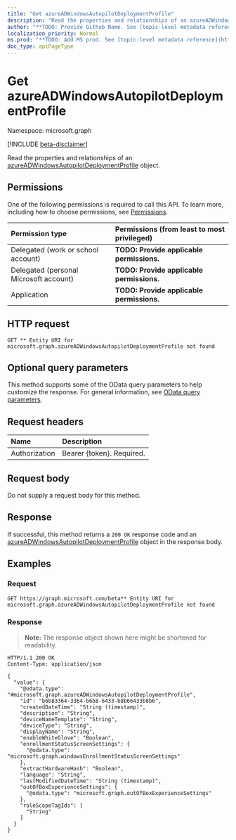 ```yaml
---
title: "Get azureADWindowsAutopilotDeploymentProfile"
description: "Read the properties and relationships of an azureADWindowsAutopilotDeploymentProfile object."
author: "**TODO: Provide Github Name. See [topic-level metadata reference](https://msgo.azurewebsites.net/add/document/guidelines/metadata.html#topic-level-metadata)**"
localization_priority: Normal
ms.prod: "**TODO: Add MS prod. See [topic-level metadata reference](https://msgo.azurewebsites.net/add/document/guidelines/metadata.html#topic-level-metadata)**"
doc_type: apiPageType
---
```


# Get azureADWindowsAutopilotDeploymentProfile
Namespace: microsoft.graph

[!INCLUDE [beta-disclaimer](../../includes/beta-disclaimer.md)]

Read the properties and relationships of an [azureADWindowsAutopilotDeploymentProfile](../resources/azureadwindowsautopilotdeploymentprofile.md) object.

## Permissions
One of the following permissions is required to call this API. To learn more, including how to choose permissions, see [Permissions](/graph/permissions-reference).

|Permission type|Permissions (from least to most privileged)|
|:---|:---|
|Delegated (work or school account)|**TODO: Provide applicable permissions.**|
|Delegated (personal Microsoft account)|**TODO: Provide applicable permissions.**|
|Application|**TODO: Provide applicable permissions.**|

## HTTP request

<!-- {
  "blockType": "ignored"
}
-->
``` http
GET ** Entity URI for microsoft.graph.azureADWindowsAutopilotDeploymentProfile not found
```

## Optional query parameters
This method supports some of the OData query parameters to help customize the response. For general information, see [OData query parameters](/graph/query-parameters).

## Request headers
|Name|Description|
|:---|:---|
|Authorization|Bearer {token}. Required.|

## Request body
Do not supply a request body for this method.

## Response

If successful, this method returns a `200 OK` response code and an [azureADWindowsAutopilotDeploymentProfile](../resources/azureadwindowsautopilotdeploymentprofile.md) object in the response body.

## Examples

### Request
<!-- {
  "blockType": "request",
  "name": "get_azureadwindowsautopilotdeploymentprofile"
}
-->
``` http
GET https://graph.microsoft.com/beta** Entity URI for microsoft.graph.azureADWindowsAutopilotDeploymentProfile not found
```


### Response
>**Note:** The response object shown here might be shortened for readability.
<!-- {
  "blockType": "response",
  "truncated": true,
  "@odata.type": "microsoft.graph.azureADWindowsAutopilotDeploymentProfile"
}
-->
``` http
HTTP/1.1 200 OK
Content-Type: application/json

{
  "value": {
    "@odata.type": "#microsoft.graph.azureADWindowsAutopilotDeploymentProfile",
    "id": "b6b83364-3364-b6b8-6433-b8b66433b8b6",
    "createdDateTime": "String (timestamp)",
    "description": "String",
    "deviceNameTemplate": "String",
    "deviceType": "String",
    "displayName": "String",
    "enableWhiteGlove": "Boolean",
    "enrollmentStatusScreenSettings": {
      "@odata.type": "microsoft.graph.windowsEnrollmentStatusScreenSettings"
    },
    "extractHardwareHash": "Boolean",
    "language": "String",
    "lastModifiedDateTime": "String (timestamp)",
    "outOfBoxExperienceSettings": {
      "@odata.type": "microsoft.graph.outOfBoxExperienceSettings"
    },
    "roleScopeTagIds": [
      "String"
    ]
  }
}
```

